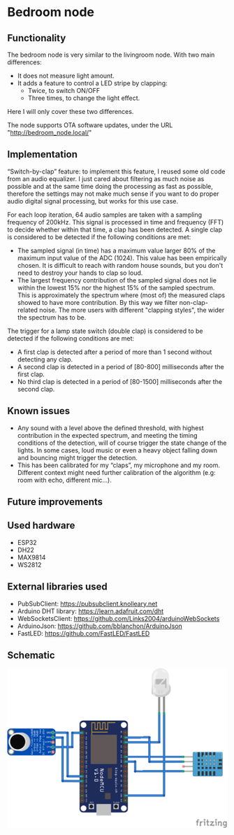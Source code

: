 # Bedroom node

## Functionality
The bedroom node is very similar to the livingroom node. With two main differences:
* It does not measure light amount.
* It adds a feature to control a LED stripe by clapping:
  * Twice, to switch ON/OFF
  * Three times, to change the light effect.

Here I will only cover these two differences.

The node supports OTA software updates, under the URL "http://bedroom_node.local/"


## Implementation
“Switch-by-clap” feature:  to implement this feature, I reused some old code from an audio equalizer. I just cared about filtering as much noise as possible and at the same time doing the processing as fast as possible, therefore the settings may not make much sense if you want to do proper audio digital signal processing, but works for this use case.

For each loop iteration, 64 audio samples are taken with a sampling frequency of 200kHz. This signal is processed in time and frequency (FFT) to decide whether within that time, a clap has been detected. A single clap is considered to be detected if the following conditions are met:
* The sampled signal (in time) has a maximum value larger 80% of the maximum input value of the ADC (1024). This value has been empirically chosen. It is difficult to reach with random house sounds, but you don't need to destroy your hands to clap so loud.
* The largest frequency contribution of the sampled signal does not lie within the lowest 15% nor the highest 15% of the sampled spectrum. This is approximately the spectrum where (most of) the measured claps showed to have more contribution. By this way we filter non-clap-related noise. The more users with different "clapping styles", the wider the spectrum has to be.

The trigger for a lamp state switch (double clap) is considered to be detected if the following conditions are met:
* A first clap is detected after a period of more than 1 second without detecting any clap.
* A second clap is detected in a period of [80-800] milliseconds after the first clap.
* No third clap is detected in a period of [80-1500] milliseconds after the second clap.

## Known issues
* Any sound with a level above the defined threshold, with highest contribution in the expected spectrum, and meeting the timing conditions of the detection, will of course trigger the state change of the lights. In some cases, loud music or even a heavy object falling down and bouncing might trigger the detection.
* This has been calibrated for my “claps”, my microphone and my room. Different context might need further calibration of the algorithm (e.g: room with echo, different mic…).

## Future improvements


## Used hardware
* ESP32
* DH22
* MAX9814
* WS2812

## External libraries used
* PubSubClient: https://pubsubclient.knolleary.net
* Arduino DHT library: https://learn.adafruit.com/dht
* WebSocketsClient: https://github.com/Links2004/arduinoWebSockets
* ArduinoJson: https://github.com/bblanchon/ArduinoJson
* FastLED: https://github.com/FastLED/FastLED

## Schematic
![Alt text](wiring.png)
